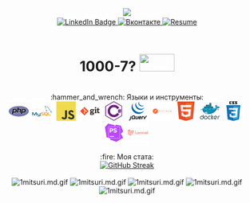 <div align="center">
  <a href="https://radikal.host/i/lzWsyK"><img src="https://media.giphy.com/media/v1.Y2lkPTc5MGI3NjExY2N1bXhlb3FyeDhydG9jNGh1NXZqcTYxdWoxb3c5ZTNsdjI5MnY2NCZlcD12MV9naWZzX3NlYXJjaCZjdD1n/pVWuLuV1JESZJdebkI/giphy.gif" border="0"></a>
  <br>
  <div>
  <a href="https://t.me/EvgenyVasiev">
    <img src="https://img.shields.io/badge/Telegram-2CA5E0?style=flat-squeare&logo=telegram&logoColor=white" alt="LinkedIn Badge"/>
  </a>
    <a href="https://vk.com/id207510466">
    <img src="https://img.shields.io/badge/Вконтакте-blue" alt="Вконтакте"/>
  </a>
  <a href="https://ekaterinburg.hh.ru/resume/2b3e5169ff052eb5d90039ed1f396e48326531">
    <img src="https://img.shields.io/badge/HH.ru-red" alt="Resume"/>
  </a>
</div>
  <br>
    <h1>
  1000-7?
    <img src="https://media.giphy.com/media/11YMFLRM0gWZ1u/giphy.gif?cid=ecf05e47zc9g2ypa9oue4xv68jgwhj3qo7mf8p5qs239cdvd&ep=v1_gifs_search&rid=giphy.gif&ct=g" width="70px" height="35px"/>
  </h1>
  <br>
</div>

<div align="center">
    :hammer_and_wrench: Языки и инструменты:
<div align="center">
  <img src="https://github.com/devicons/devicon/blob/master/icons/php/php-original.svg" title="php" alt="php" width="40" height="40"/>&nbsp;
  <img src="https://github.com/devicons/devicon/blob/master/icons/mysql/mysql-original-wordmark.svg" title="mysql" alt="mysql" width="40" height="40"/>&nbsp;
  <img src="https://github.com/devicons/devicon/blob/master/icons/javascript/javascript-original.svg" title="javascript" alt="javascript" width="40" height="40"/>&nbsp;
  <img src="https://github.com/devicons/devicon/blob/master/icons/git/git-original-wordmark.svg" title="git" alt="git" width="40" height="40"/>&nbsp;
  <img src="https://github.com/devicons/devicon/blob/master/icons/csharp/csharp-line.svg" title="csharp" alt="csharp" width="40" height="40"/>&nbsp;
  <img src="https://github.com/devicons/devicon/blob/master/icons/jquery/jquery-original-wordmark.svg" title="jquery" alt="jquery " width="40" height="40"/>&nbsp;
  <img src="https://github.com/devicons/devicon/blob/master/icons/postman/postman-original-wordmark.svg"  title="postman" alt="postman" width="40" height="40"/>&nbsp;
  <img src="https://github.com/devicons/devicon/blob/master/icons/html5/html5-original.svg" title="HTML5" alt="HTML" width="40" height="40"/>&nbsp;
  <img src="https://github.com/devicons/devicon/blob/master/icons/docker/docker-original-wordmark.svg" title="docker" alt="docker" width="40" height="40"/>&nbsp;
  <img src="https://github.com/devicons/devicon/blob/master/icons/css3/css3-original-wordmark.svg" title="css3" alt="css3" width="40" height="40"/>&nbsp;
  <img src="https://github.com/devicons/devicon/blob/master/icons/phpstorm/phpstorm-plain.svg" title="phpstorm"  alt="phpstorm" width="40" height="40"/>&nbsp;
  <img src="https://github.com/devicons/devicon/blob/master/icons/laravel/laravel-line-wordmark.svg" title="NodeJS" alt="NodeJS" width="40" height="40"/>&nbsp;
</div>
</div>
<br>
<div align="center">
:fire: Моя стата:<br>
<a href="https://git.io/streak-stats"><img src="https://github-readme-streak-stats.herokuapp.com?user=Emerhog&theme=dark&hide_border=true&locale=ru" alt="GitHub Streak" /></a><br>
</div>
<br>
<div flex-direction="row" align="center">
<img src="https://e.radikal.host/2024/10/21/1mitsuri.gif" alt="1mitsuri.md.gif" border="0">
<img src="https://e.radikal.host/2024/10/21/2mitsuri.gif" alt="1mitsuri.md.gif" border="0">
<img src="https://e.radikal.host/2024/10/21/3mitsuri9aaddf12ac252ced.gif" alt="1mitsuri.md.gif" border="0">
<img src="https://e.radikal.host/2024/10/21/4mitsuri.gif" alt="1mitsuri.md.gif" border="0">
<img src="https://e.radikal.host/2024/10/21/5mitsuri.gif" alt="1mitsuri.md.gif" border="0">
</div>
